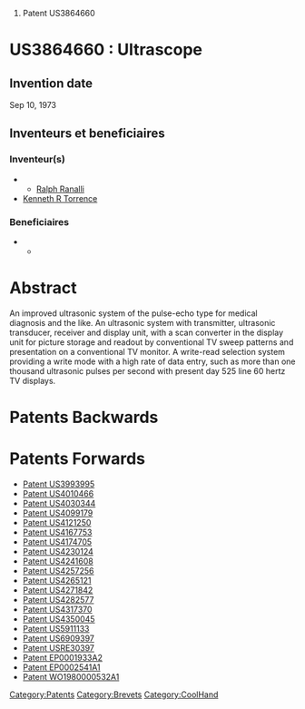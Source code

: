 1.  Patent US3864660

US3864660 : Ultrascope
======================

Invention date
--------------

Sep 10, 1973

Inventeurs et beneficiaires
---------------------------

### Inventeur(s)

-   -   [Ralph Ranalli](Ralph_Ranalli "wikilink")
-   [Kenneth R Torrence](Kenneth_R_Torrence "wikilink")

### Beneficiaires

-   -   []( "wikilink")

Abstract
========

An improved ultrasonic system of the pulse-echo type for medical
diagnosis and the like. An ultrasonic system with transmitter,
ultrasonic transducer, receiver and display unit, with a scan converter
in the display unit for picture storage and readout by conventional TV
sweep patterns and presentation on a conventional TV monitor. A
write-read selection system providing a write mode with a high rate of
data entry, such as more than one thousand ultrasonic pulses per second
with present day 525 line 60 hertz TV displays.

Patents Backwards
=================

Patents Forwards
================

-   [Patent US3993995](Patent_US3993995 "wikilink")
-   [Patent US4010466](Patent_US4010466 "wikilink")
-   [Patent US4030344](Patent_US4030344 "wikilink")
-   [Patent US4099179](Patent_US4099179 "wikilink")
-   [Patent US4121250](Patent_US4121250 "wikilink")
-   [Patent US4167753](Patent_US4167753 "wikilink")
-   [Patent US4174705](Patent_US4174705 "wikilink")
-   [Patent US4230124](Patent_US4230124 "wikilink")
-   [Patent US4241608](Patent_US4241608 "wikilink")
-   [Patent US4257256](Patent_US4257256 "wikilink")
-   [Patent US4265121](Patent_US4265121 "wikilink")
-   [Patent US4271842](Patent_US4271842 "wikilink")
-   [Patent US4282577](Patent_US4282577 "wikilink")
-   [Patent US4317370](Patent_US4317370 "wikilink")
-   [Patent US4350045](Patent_US4350045 "wikilink")
-   [Patent US5911133](Patent_US5911133 "wikilink")
-   [Patent US6909397](Patent_US6909397 "wikilink")
-   [Patent USRE30397](Patent_USRE30397 "wikilink")
-   [Patent EP0001933A2](Patent_EP0001933A2 "wikilink")
-   [Patent EP0002541A1](Patent_EP0002541A1 "wikilink")
-   [Patent WO1980000532A1](Patent_WO1980000532A1 "wikilink")

<Category:Patents> <Category:Brevets> <Category:CoolHand>
